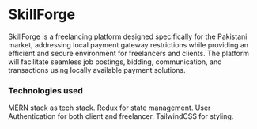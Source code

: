 # SkillForge

SkillForge is a freelancing platform designed specifically for the Pakistani market, addressing local payment gateway restrictions while providing an efficient and secure environment for freelancers and clients. The platform will facilitate seamless job postings, bidding, communication, and transactions using locally available payment solutions.

### Technologies used
MERN stack as tech stack.
Redux for state management.
User Authentication for both client and freelancer.
TailwindCSS for styling.
